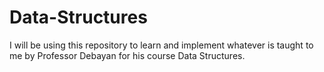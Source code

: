 # Data-Structures
I will be using this repository to learn and implement whatever is taught to me by Professor Debayan for his course Data Structures.
